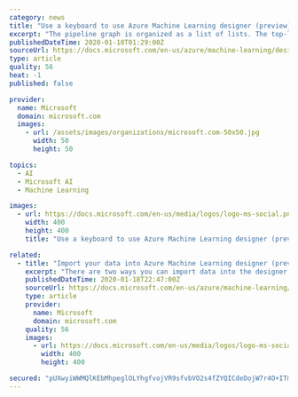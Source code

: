 ```yaml
---
category: news
title: "Use a keyboard to use Azure Machine Learning designer (preview)"
excerpt: "The pipeline graph is organized as a list of lists. The top-level module list contains all of the module in the pipeline. Each item in the module list contains a connection list that describes all of its connections. In the module list, use the arrow key to switch modules. Use tab to open the connection list for the target module. Use arrow key ..."
publishedDateTime: 2020-01-18T01:29:00Z
sourceUrl: https://docs.microsoft.com/en-us/azure/machine-learning/designer-accessibility
type: article
quality: 56
heat: -1
published: false

provider:
  name: Microsoft
  domain: microsoft.com
  images:
    - url: /assets/images/organizations/microsoft.com-50x50.jpg
      width: 50
      height: 50

topics:
  - AI
  - Microsoft AI
  - Machine Learning

images:
  - url: https://docs.microsoft.com/en-us/media/logos/logo-ms-social.png
    width: 400
    height: 400
    title: "Use a keyboard to use Azure Machine Learning designer (preview)"

related:
  - title: "Import your data into Azure Machine Learning designer (preview)"
    excerpt: "There are two ways you can import data into the designer: You can register existing datasets programatically with the SDK or visually in Azure Machine Learning studio. You can also register the output for any designer module as a dataset. Select the module that outputs the data you want to register. Your registered datasets can be found in the ..."
    publishedDateTime: 2020-01-18T22:47:00Z
    sourceUrl: https://docs.microsoft.com/en-us/azure/machine-learning/how-to-designer-import-data
    type: article
    provider:
      name: Microsoft
      domain: microsoft.com
    quality: 56
    images:
      - url: https://docs.microsoft.com/en-us/media/logos/logo-ms-social.png
        width: 400
        height: 400

secured: "pUXwyiWWMQlKEbMhpeglOLYhgfvojVR9sfvbVO2s4fZYQICdeDojW7r4O+ITm/qDKL9TvK6UWjseF9txZ0dvV3GV+99AwvGIOkRfsyU1MBb8m8nE7T+Kc9CKlsUevzzTT+b1mS83wgaHK1sA52rnL4VVR1Pxv/ROB/lcNV0JL87seFJiXXj9kBqREkH/fkmmiuq8ZE/R7WQEMH70+dAShiu5jRrKGw32aO5wS6IUojF2Qvq3MUd7hh+gqAC3uv9xOkAQIwcc9uV9aQHs/7pXAURXoXHgDi4TR6MgdCx/Nsg=;cKrgJwrD1y23JTcsuATtHQ=="
---
```


